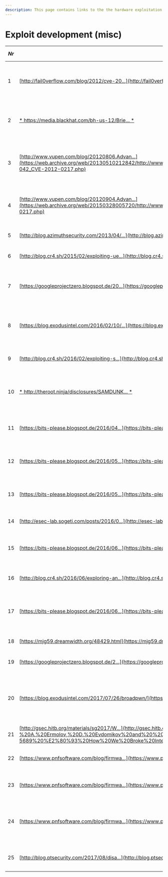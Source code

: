 ```yaml
---
description: This page contains links to the the hardware exploitation related topics.
---
```


# Exploit development (misc)

| *Nr* | *URL* | *Description* | *Date* | *Author* | *Vulnerable target* | *Info* |
|  -- | -- | -- | -- | -- | -- | -- |
| 1 | [http://fail0verflow.com/blog/2012/cve-20...](http://fail0verflow.com/blog/2012/cve-2012-0217-intel-sysret-freebsd.html#Xdblfault) | CVE-2012-0217: Intel's sysret Kernel Privilege Escalation (on FreeBSD) | 05-07-2012 | iZsh | FreeBSD | Sysret; [CVE-2012-0217](http://cve.mitre.org/cgi-bin/cvename.cgi?name=CVE-2012-0217) |
| 2 | [* https://media.blackhat.com/bh-us-12/Brie... *](https://media.blackhat.com/bh-us-12/Briefings/Wojtczuk/BH_US_12_Wojtczuk_A_Stitch_In_Time_WP.pdf) | Stitch In Time Saves Nine: A Stitch In Time Saves Nine: A Case Of Multiple OS Vulnerability | 25-07-2012 | Rafal Wojtczuk | - | Sysret; [CVE-2006-0744](http://cve.mitre.org/cgi-bin/cvename.cgi?name=CVE-2006-0744), <a href="http //cve.mitre.org/cgi-bin/cvename.cgi?name=CVE-2012-0217" title="View CVE-2012-0217 info">CVE-2012-0217</a> |
| 3 | [http://www.vupen.com/blog/20120806.Advan...](https://web.archive.org/web/20130510212842/http://www.vupen.com/blog/20120806.Advanced_Exploitation_of_Windows_Kernel_x64_Sysret_EoP_MS12-042_CVE-2012-0217.php) | Advanced Exploitation of Windows Kernel Intel 64-Bit Mode Sysret Vulnerability (MS12-042) | 06-08-2012 | Jordan Gruskovnjak | Windows | Sysret; [CVE-2012-0217](http://cve.mitre.org/cgi-bin/cvename.cgi?name=CVE-2012-0217) |
| 4 | [http://www.vupen.com/blog/20120904.Advan...](https://web.archive.org/web/20150328005720/http://www.vupen.com/blog/20120904.Advanced_Exploitation_of_Xen_Sysret_VM_Escape_CVE-2012-0217.php) | Advanced Exploitation of Xen Hypervisor Sysret VM Escape Vulnerability | 04-09-2012 |  Matthieu Bonetti | - | Sysret; [CVE-2012-0217](http://cve.mitre.org/cgi-bin/cvename.cgi?name=CVE-2012-0217) |
| 5 | [http://blog.azimuthsecurity.com/2013/04/...](http://blog.azimuthsecurity.com/2013/04/unlocking-motorola-bootloader.html) | Unlocking the Motorola Bootloader | 08-04-2013 | Dan Rosenberg | TrustZone, Android | N/A |
| 6 | [http://blog.cr4.sh/2015/02/exploiting-ue...](http://blog.cr4.sh/2015/02/exploiting-uefi-boot-script-table.html) | Exploiting UEFI boot script table vulnerability | 06-02-2015 | Dmytro (Cr4sh) Oleksiuk | UEFI | N/A |
| 7 | [https://googleprojectzero.blogspot.de/20...](https://googleprojectzero.blogspot.de/2015/03/exploiting-dram-rowhammer-bug-to-gain.html) | Exploiting the DRAM rowhammer bug to gain kernel privileges | 09-03-2015 | Mark Seaborn, Thomas (Halvar Flake) Dullien | DRAM | Rowhammer, N/A |
| 8 | [https://blog.exodusintel.com/2016/02/10/...](https://blog.exodusintel.com/2016/02/10/firewall-hacking/) | EXECUTE MY PACKET | 10-02-2016 | David Barksdale, Jordan Gruskovnjak, Alex Wheeler | Cisco ASA | N/A |
| 9 | [http://blog.cr4.sh/2016/02/exploiting-s...](http://blog.cr4.sh/2016/02/exploiting-smm-callout-vulnerabilities.html) | Exploiting SMM callout vulnerabilities in Lenovo firmware | 24-02-2016 | Dmytro (Cr4sh) Oleksiuk | SMM | N/A |
| 10 | [* http://theroot.ninja/disclosures/SAMDUNK... *](http://theroot.ninja/disclosures/SAMDUNK_1.0-03262016.pdf) | eMMC backdoor leading to bootloader unlock on Samsung Galaxy Devices | 26-03-2016 | Sean (beaups) Beaupre | eMMC | N/A |
| 11 | [https://bits-please.blogspot.de/2016/04...](https://bits-please.blogspot.de/2016/04/exploring-qualcomms-secure-execution.html) | Exploring Qualcomm's Secure Execution Environment | 26-04-2016 | laginimaineb | TrustZone | N/A |
| 12 | [https://bits-please.blogspot.de/2016/05...](https://bits-please.blogspot.de/2016/05/qsee-privilege-escalation-vulnerability.html) | QSEE privilege escalation vulnerability and exploit (CVE-2015-6639) | 02-05-2016 | laginimaineb | QSEE | [CVE-2015-6639](http://cve.mitre.org/cgi-bin/cvename.cgi?name=CVE-2015-6639) |
| 13 | [https://bits-please.blogspot.de/2016/05...](https://bits-please.blogspot.de/2016/05/war-of-worlds-hijacking-linux-kernel.html) | War of the Worlds - Hijacking the Linux Kernel from QSEE | 05-05-2016 | laginimaineb | QSEE | [CVE-2015-6639](http://cve.mitre.org/cgi-bin/cvename.cgi?name=CVE-2015-6639) |
| 14 | [http://esec-lab.sogeti.com/posts/2016/0...](http://esec-lab.sogeti.com/posts/2016/05/30/smm-unchecked-pointer-vulnerability.html) | SMM unchecked pointer vulnerability | 30-05-2016 | Bruno | SMM | N/A |
| 15 | [https://bits-please.blogspot.de/2016/06...](https://bits-please.blogspot.de/2016/06/trustzone-kernel-privilege-escalation.html) | TrustZone Kernel Privilege Escalation (CVE-2016-2431) | 15-06-2016 | laginimaineb | TrustZone | [CVE-2016-2431](http://cve.mitre.org/cgi-bin/cvename.cgi?name=CVE-2016-2431) |
| 16 | [http://blog.cr4.sh/2016/06/exploring-an...](http://blog.cr4.sh/2016/06/exploring-and-exploiting-lenovo.html) | Exploring and exploiting Lenovo firmware secrets | 28-06-2016 | Dmytro (Cr4sh) Oleksiuk | SMM | N/A |
| 17 | [https://bits-please.blogspot.de/2016/06...](https://bits-please.blogspot.de/2016/06/extracting-qualcomms-keymaster-keys.html) | Extracting Qualcomm's KeyMaster Keys - Breaking Android Full Disk Encryption | 30-06-2016 | laginimaineb | TrustZone | N/A |
| 18 | [https://mjg59.dreamwidth.org/48429.html](https://mjg59.dreamwidth.org/48429.html) | Intel's remote AMT vulnerablity | 01-05-2017 | mjg59 | Intel AMT | N/A |
| 19 | [https://googleprojectzero.blogspot.de/2...](https://googleprojectzero.blogspot.de/2017/07/trust-issues-exploiting-trustzone-tees.html) | Trust Issues: Exploiting TrustZone TEEs | 24-07-2017 | Gal Beniamini | TrustZone | N/A |
| 20 | [https://blog.exodusintel.com/2017/07/26/broadpwn/](https://blog.exodusintel.com/2017/07/26/broadpwn/) | BROADPWN: REMOTELY COMPROMISING ANDROID AND IOS VIA A BUG IN BROADCOM’S WI-FI CHIPSETS | 26-07-2017 | Nitay Artenstein | Broadcom | N/A |
| 21 | [http://gsec.hitb.org/materials/sg2017/W...](http://gsec.hitb.org/materials/sg2017/WHITEPAPER%20-%20A.%20Ermolov,%20D.%20Evdomikov%20and%20%20M.%20Malyutin%20-%20%20CVE-2017-5689%20%E2%80%93%20How%20We%20Broke%20Intel%20AMT.pdf) | Intel AMT. Stealth breakthrough | xx-08-2017 | Ermolov, Evdokimov, Malyutin | Intel AMT | [CVE-2017-5689](http://cve.mitre.org/cgi-bin/cvename.cgi?name=CVE-2017-5689) |
| 22 | [https://www.pnfsoftware.com/blog/firmwa...](https://www.pnfsoftware.com/blog/firmware-exploitation-with-jeb-part-1/) | FIRMWARE EXPLOITATION WITH JEB: PART 1 | 20-08-2017 | HUGO GENESSE | Router Firmware | N/A |
| 23 | [https://www.pnfsoftware.com/blog/firmwa...](https://www.pnfsoftware.com/blog/firmware-exploitation-with-jeb-part-2/) | FIRMWARE EXPLOITATION WITH JEB: PART 2 | 22-08-2017 | HUGO GENESSE | Router Firmware | N/A |
| 24 | [https://www.pnfsoftware.com/blog/firmwa...](https://www.pnfsoftware.com/blog/firmware-exploitation-with-jeb-part-3-reversing-the-smartrgs-sr505n/) | FIRMWARE EXPLOITATION WITH JEB PART 3: REVERSING THE SMARTRG’S SR505N | 28-08-2017 | HUGO GENESSE | Router Firmware | N/A |
| 25 | [http://blog.ptsecurity.com/2017/08/disa...](http://blog.ptsecurity.com/2017/08/disabling-intel-me.html) | Disabling Intel ME 11 via undocumented mode | 28-08-2017 | Mark Ermolov, Maxim Goryachy | Intel ME | N/A |
